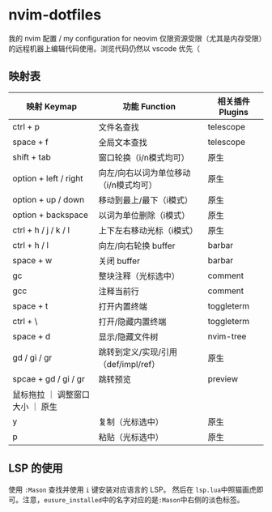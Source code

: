 # nvim-dotfiles
我的 nvim 配置 / my configuration for neovim
仅限资源受限（尤其是内存受限）的远程机器上编辑代码使用。浏览代码仍然以 vscode 优先（
## 映射表
| 映射 Keymap | 功能 Function | 相关插件 Plugins |
| --- | --- | --- |
| ctrl + p | 文件名查找 | telescope |
| space + f | 全局文本查找 | telescope |
| shift + tab | 窗口轮换（i/n模式均可） | 原生 |
| option + left / right | 向左/向右以词为单位移动（i/n模式均可） | 原生 |
| option + up / down | 移动到最上/最下（i模式） | 原生 |
| option + backspace | 以词为单位删除（i模式） | 原生 |
| ctrl + h / j / k / l | 上下左右移动光标（i模式） | 原生 |
| ctrl + h / l | 向左/向右轮换 buffer | barbar |
| space + w | 关闭 buffer | barbar |
| gc | 整块注释（光标选中）| comment |
| gcc | 注释当前行 | comment |
| space + t | 打开内置终端 | toggleterm |
| ctrl + \ | 打开/隐藏内置终端 | toggleterm |
| space + d | 显示/隐藏文件树 | nvim-tree |
| gd / gi / gr | 跳转到定义/实现/引用（def/impl/ref）| 原生 |
| spcae + gd / gi / gr | 跳转预览 | preview |
| 鼠标拖拉 ｜ 调整窗口大小 ｜ 原生 |
| y | 复制（光标选中） | 原生 |
| p | 粘贴（光标选中） | 原生 |
## LSP 的使用
使用 `:Mason` 查找并使用 `i` 键安装对应语言的 LSP。
然后在 `lsp.lua`中照猫画虎即可。注意，`eusure_installed`中的名字对应的是`:Mason`中右侧的淡色标签。
